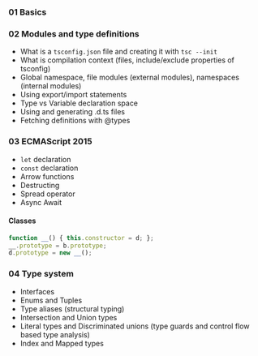 ### 01 Basics

### 02 Modules and type definitions

* What is a `tsconfig.json` file and creating it with `tsc --init`
* What is compilation context (files, include/exclude properties of tsconfig)
* Global namespace, file modules (external modules), namespaces (internal modules)
* Using export/import statements
* Type vs Variable declaration space
* Using and generating .d.ts files
* Fetching definitions with @types

### 03 ECMAScript 2015

* `let` declaration
* `const` declaration
* Arrow functions
* Destructing
* Spread operator
* Async Await 

#### Classes

```js
function __() { this.constructor = d; };
__.prototype = b.prototype;
d.prototype = new __();
```

### 04 Type system

* Interfaces
* Enums and Tuples
* Type aliases (structural typing)
* Intersection and Union types
* Literal types and Discriminated unions (type guards and control flow based type analysis)
* Index and Mapped types